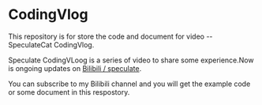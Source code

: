 # CodingVlog
This repository is for store the code and document for video -- SpeculateCat CodingVlog.

Speculate CodingVLoog is a series of video to share some experience.Now is ongoing updates on [Bilibili / speculate](https://space.bilibili.com/28436361/#/channel/detail?cid=47017).

You can subscribe to my Bilibili channel and you will get the example code or some document in this respostory.
